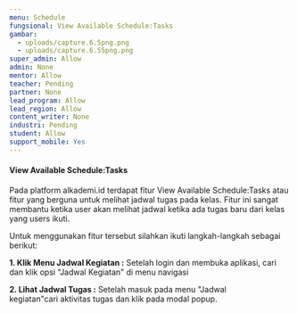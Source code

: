 ```yaml
---
menu: Schedule
fungsional: View Available Schedule:Tasks
gambar:
  - uploads/capture.6.5png.png
  - uploads/capture.6.55png.png
super_admin: Allow
admin: None
mentor: Allow
teacher: Pending
partner: None
lead_program: Allow
lead_region: Allow
content_writer: None
industri: Pending
student: Allow
support_mobile: Yes
---
```

#### View Available Schedule:Tasks

P﻿ada platform alkademi.id terdapat fitur View Available Schedule:Tasks atau fitur yang berguna untuk melihat jadwal tugas pada kelas. Fitur ini sangat membantu ketika user akan melihat  jadwal  ketika ada tugas baru dari kelas yang users ikuti.

U﻿ntuk menggunakan fitur tersebut silahkan ikuti langkah-langkah sebagai berikut:

**1.﻿ Klik Menu Jadwal Kegiatan :** Setelah login dan membuka aplikasi, cari dan klik opsi "Jadwal Kegiatan" di menu navigasi

**2﻿. Lihat Jadwal Tugas  :** Setelah masuk pada menu "Jadwal kegiatan"cari aktivitas tugas dan klik pada modal popup.